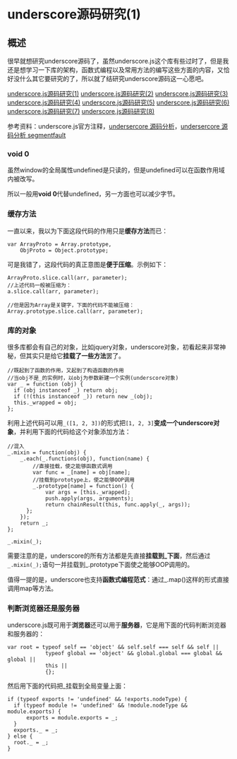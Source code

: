 # underscore源码研究(1)

## 概述

很早就想研究underscore源码了，虽然underscore.js这个库有些过时了，但是我还是想学习一下库的架构，函数式编程以及常用方法的编写这些方面的内容，又恰好没什么其它要研究的了，所以就了结研究underscore源码这一心愿吧。

[underscore.js源码研究(1)](http://www.cnblogs.com/yangzhou33/p/8859331.html)
[underscore.js源码研究(2)](http://www.cnblogs.com/yangzhou33/p/8886992.html)
[underscore.js源码研究(3)](http://www.cnblogs.com/yangzhou33/p/8910945.html)
[underscore.js源码研究(4)](http://www.cnblogs.com/yangzhou33/p/8922700.html)
[underscore.js源码研究(5)](http://www.cnblogs.com/yangzhou33/p/8972394.html)
[underscore.js源码研究(6)](http://www.cnblogs.com/yangzhou33/p/8975205.html)
[underscore.js源码研究(7)](http://www.cnblogs.com/yangzhou33/p/8977090.html)
[underscore.js源码研究(8)](http://www.cnblogs.com/yangzhou33/p/8983245.html)

参考资料：underscore.js官方注释[](http://underscorejs.org/docs/underscore.html)，[undersercore 源码分析](https://yoyoyohamapi.gitbooks.io/undersercore-analysis/content/supply/%E9%9D%A2%E5%90%91%E5%AF%B9%E8%B1%A1%E9%A3%8E%E6%A0%BC%E7%9A%84%E6%94%AF%E6%8C%81.html)，[undersercore 源码分析 segmentfault](https://segmentfault.com/u/hanzichi/articles?page=2)

### void 0

虽然window的全局属性undefined是只读的，但是undefined可以在函数作用域内被改写。

所以一般用**void 0**代替undefined，另一方面也可以减少字节。

### 缓存方法

一直以来，我以为下面这段代码的作用只是**缓存方法**而已：

```
var ArrayProto = Array.prototype, 
    ObjProto = Object.prototype;
```

可是我错了，这段代码的真正意图是**便于压缩**。示例如下：

```
ArrayProto.slice.call(arr, parameter);
//上述代码一般被压缩为：
a.slice.call(arr, parameter);

//但是因为Array是关键字，下面的代码不能被压缩：
Array.prototype.slice.call(arr, parameter);
```

### 库的对象

很多库都会有自己的对象，比如jquery对象，underscore对象，初看起来非常神秘，但其实只是给它**挂载了一些方法**罢了。

```
//既起到了函数的作用，又起到了构造函数的作用
//当obj不是_的实例时，以obj为参数新建一个实例(underscore对象)
var _ = function (obj) {
  if (obj instanceof _) return obj;
  if (!(this instanceof _)) return new _(obj);
  this._wrapped = obj;
};
```

利用上述代码可以用```_([1, 2, 3])```的形式把```[1, 2, 3]```**变成一个underscore对象**，并利用下面的代码给这个对象添加方法：

```
//混入
_.mixin = function(obj) {
    _.each(_.functions(obj), function(name) {
        //直接挂载，使之能够函数式调用
        var func = _[name] = obj[name];
        //挂载到prototype上，使之能够OOP调用
        _.prototype[name] = function() {
            var args = [this._wrapped];
            push.apply(args, arguments);
            return chainResult(this, func.apply(_, args));
      };
    });
    return _;
};

_.mixin(_);

```

需要注意的是，underscore的所有方法都是先直接**挂载到_下面**，然后通过```_.mixin(_);```语句一并挂载到_.prototype下面使之能够OOP调用的。

值得一提的是，underscore也支持**函数式编程范式**：通过_.map()这样的形式直接调用map等方法。

### 判断浏览器还是服务器

underscore.js既可用于**浏览器**还可以用于**服务器**，它是用下面的代码判断浏览器和服务器的：

```
var root = typeof self == 'object' && self.self === self && self ||
            typeof global == 'object' && global.global === global && global ||
            this ||
            {};
```

然后用下面的代码把_挂载到全局变量上面：

```
if (typeof exports != 'undefined' && !exports.nodeType) {
  if (typeof module != 'undefined' && !module.nodeType && module.exports) {
      exports = module.exports = _;
  }
  exports._ = _;
} else {
  root._ = _;
}
```
















